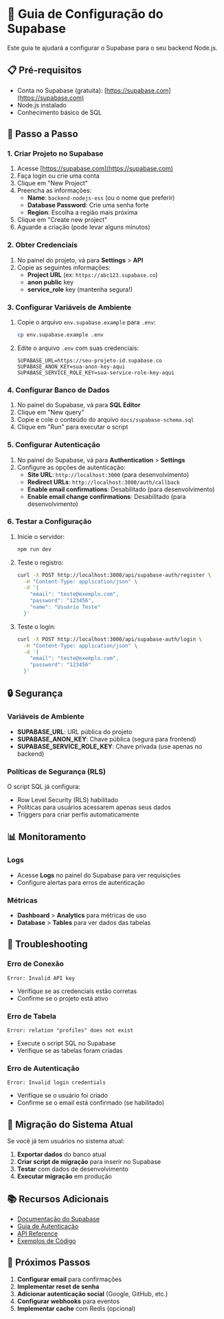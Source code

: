 # 🚀 Guia de Configuração do Supabase

Este guia te ajudará a configurar o Supabase para o seu backend Node.js.

## 📋 Pré-requisitos

- Conta no Supabase (gratuita): [https://supabase.com](https://supabase.com)
- Node.js instalado
- Conhecimento básico de SQL

## 🔧 Passo a Passo

### 1. Criar Projeto no Supabase

1. Acesse [https://supabase.com](https://supabase.com)
2. Faça login ou crie uma conta
3. Clique em "New Project"
4. Preencha as informações:
   - **Name**: `backend-nodejs-ess` (ou o nome que preferir)
   - **Database Password**: Crie uma senha forte
   - **Region**: Escolha a região mais próxima
5. Clique em "Create new project"
6. Aguarde a criação (pode levar alguns minutos)

### 2. Obter Credenciais

1. No painel do projeto, vá para **Settings** > **API**
2. Copie as seguintes informações:
   - **Project URL** (ex: `https://abc123.supabase.co`)
   - **anon public** key
   - **service_role** key (mantenha segura!)

### 3. Configurar Variáveis de Ambiente

1. Copie o arquivo `env.supabase.example` para `.env`:
   ```bash
   cp env.supabase.example .env
   ```

2. Edite o arquivo `.env` com suas credenciais:
   ```env
   SUPABASE_URL=https://seu-projeto-id.supabase.co
   SUPABASE_ANON_KEY=sua-anon-key-aqui
   SUPABASE_SERVICE_ROLE_KEY=sua-service-role-key-aqui
   ```

### 4. Configurar Banco de Dados

1. No painel do Supabase, vá para **SQL Editor**
2. Clique em "New query"
3. Copie e cole o conteúdo do arquivo `docs/supabase-schema.sql`
4. Clique em "Run" para executar o script

### 5. Configurar Autenticação

1. No painel do Supabase, vá para **Authentication** > **Settings**
2. Configure as opções de autenticação:
   - **Site URL**: `http://localhost:3000` (para desenvolvimento)
   - **Redirect URLs**: `http://localhost:3000/auth/callback`
   - **Enable email confirmations**: Desabilitado (para desenvolvimento)
   - **Enable email change confirmations**: Desabilitado (para desenvolvimento)

### 6. Testar a Configuração

1. Inicie o servidor:
   ```bash
   npm run dev
   ```

2. Teste o registro:
   ```bash
   curl -X POST http://localhost:3000/api/supabase-auth/register \
     -H "Content-Type: application/json" \
     -d '{
       "email": "teste@exemplo.com",
       "password": "123456",
       "name": "Usuário Teste"
     }'
   ```

3. Teste o login:
   ```bash
   curl -X POST http://localhost:3000/api/supabase-auth/login \
     -H "Content-Type: application/json" \
     -d '{
       "email": "teste@exemplo.com",
       "password": "123456"
     }'
   ```

## 🔒 Segurança

### Variáveis de Ambiente

- **SUPABASE_URL**: URL pública do projeto
- **SUPABASE_ANON_KEY**: Chave pública (segura para frontend)
- **SUPABASE_SERVICE_ROLE_KEY**: Chave privada (use apenas no backend)

### Políticas de Segurança (RLS)

O script SQL já configura:
- Row Level Security (RLS) habilitado
- Políticas para usuários acessarem apenas seus dados
- Triggers para criar perfis automaticamente

## 📊 Monitoramento

### Logs
- Acesse **Logs** no painel do Supabase para ver requisições
- Configure alertas para erros de autenticação

### Métricas
- **Dashboard** > **Analytics** para métricas de uso
- **Database** > **Tables** para ver dados das tabelas

## 🚨 Troubleshooting

### Erro de Conexão
```
Error: Invalid API key
```
- Verifique se as credenciais estão corretas
- Confirme se o projeto está ativo

### Erro de Tabela
```
Error: relation "profiles" does not exist
```
- Execute o script SQL no Supabase
- Verifique se as tabelas foram criadas

### Erro de Autenticação
```
Error: Invalid login credentials
```
- Verifique se o usuário foi criado
- Confirme se o email está confirmado (se habilitado)

## 🔄 Migração do Sistema Atual

Se você já tem usuários no sistema atual:

1. **Exportar dados** do banco atual
2. **Criar script de migração** para inserir no Supabase
3. **Testar** com dados de desenvolvimento
4. **Executar migração** em produção

## 📚 Recursos Adicionais

- [Documentação do Supabase](https://supabase.com/docs)
- [Guia de Autenticação](https://supabase.com/docs/guides/auth)
- [API Reference](https://supabase.com/docs/reference/javascript)
- [Exemplos de Código](https://supabase.com/docs/guides/examples)

## 🎯 Próximos Passos

1. **Configurar email** para confirmações
2. **Implementar reset de senha**
3. **Adicionar autenticação social** (Google, GitHub, etc.)
4. **Configurar webhooks** para eventos
5. **Implementar cache** com Redis (opcional) 